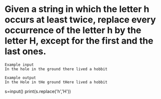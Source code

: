 # Given a string in which the letter h occurs at least twice, replace every occurrence of the letter h by the letter H, except for the first and the last ones.
~~~
Example input
In the hole in the ground there lived a hobbit

Example output
In the Hole in tHe ground tHere lived a hobbit

~~~
s=input()
print(s.replace('h','H'))
